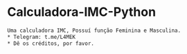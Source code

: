 # Calculadora-IMC-Python

```sh
Uma calculadora IMC, Possuí função Feminina e Masculina.
* Telegram: t.me/L4MEK
* Dê os créditos, por favor.
```
